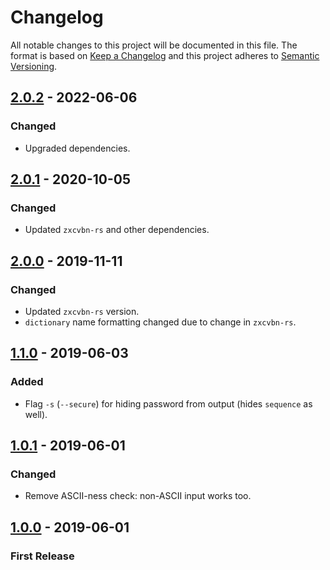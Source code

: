 # Changelog
All notable changes to this project will be documented in this file.
The format is based on [Keep a Changelog](http://keepachangelog.com/en/1.0.0/)
and this project adheres to [Semantic Versioning](http://semver.org/spec/v2.0.0.html).

## [2.0.2] - 2022-06-06
### Changed
- Upgraded dependencies.

## [2.0.1] - 2020-10-05
### Changed
- Updated `zxcvbn-rs` and other dependencies.

## [2.0.0] - 2019-11-11
### Changed
- Updated `zxcvbn-rs` version.
- `dictionary` name formatting changed due to change in `zxcvbn-rs`.

## [1.1.0] - 2019-06-03
### Added
- Flag `-s` (`--secure`) for hiding password from output (hides `sequence` as well).

## [1.0.1] - 2019-06-01
### Changed
- Remove ASCII-ness check: non-ASCII input works too.

## [1.0.0] - 2019-06-01
### First Release

[2.0.2]: https://github.com/u32i64/zxcvbn-cli/compare/v2.0.1...v2.0.2
[2.0.1]: https://github.com/u32i64/zxcvbn-cli/compare/v2.0.0...v2.0.1
[2.0.0]: https://github.com/u32i64/zxcvbn-cli/compare/v1.1.0...v2.0.0
[1.1.0]: https://github.com/u32i64/zxcvbn-cli/compare/v1.0.1...v1.1.0
[1.0.1]: https://github.com/u32i64/zxcvbn-cli/compare/v1.0.0...v1.0.1
[1.0.0]: https://github.com/u32i64/zxcvbn-cli/releases/tag/v1.0.0
